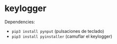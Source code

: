 # keylogger


Dependencies:

* <code>pip3 install pynput</code> (pulsaciones de teclado)<br>
* <code>pip3 install pyinstaller</code> (camuflar el keylogger)
